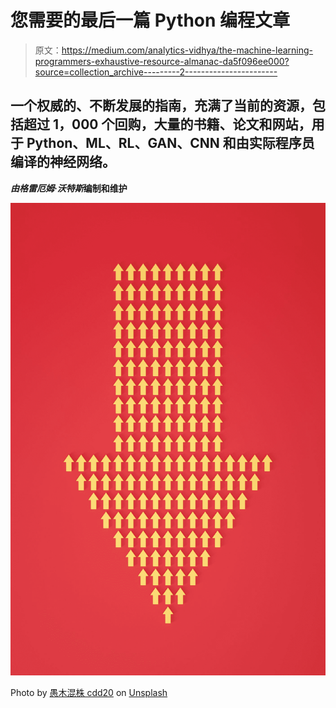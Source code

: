 # 您需要的最后一篇 Python 编程文章

> 原文：<https://medium.com/analytics-vidhya/the-machine-learning-programmers-exhaustive-resource-almanac-da5f096ee000?source=collection_archive---------2----------------------->

## 一个权威的、不断发展的指南，充满了当前的资源，包括超过 1，000 个回购，大量的书籍、论文和网站，用于 Python、ML、RL、GAN、CNN 和由实际程序员编译的神经网络。

***由格雷厄姆·沃特斯*编制和维护**

![](img/11900064df7009474f43cdf4562905c5.png)

Photo by [愚木混株 cdd20](https://unsplash.com/@cdd20?utm_source=medium&utm_medium=referral) on [Unsplash](https://unsplash.com?utm_source=medium&utm_medium=referral)